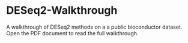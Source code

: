 # DESeq2-Walkthrough

A walkthrough of DESeq2 methods on a a public bioconductor dataset. Open the PDF document to read the full walkthrough.
